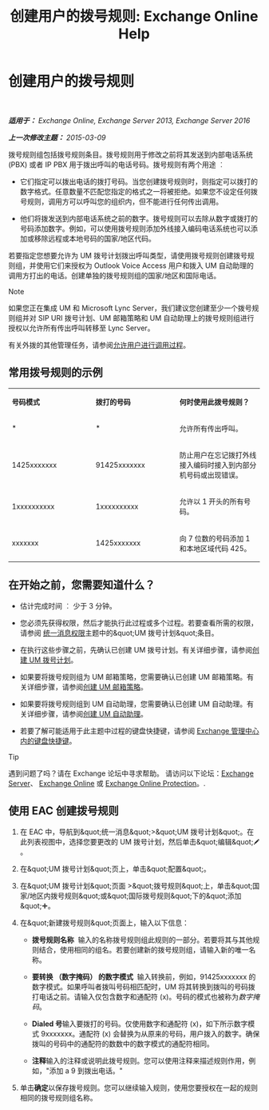 ﻿---
title: '创建用户的拨号规则: Exchange Online Help'
TOCTitle: 创建用户的拨号规则
ms:assetid: c11e3d62-3eb1-4d7e-8741-9bede593e2df
ms:mtpsurl: https://technet.microsoft.com/zh-cn/library/JJ898502(v=EXCHG.150)
ms:contentKeyID: 51408273
ms.date: 05/23/2018
mtps_version: v=EXCHG.150
ms.translationtype: MT
---

# 创建用户的拨号规则

 

_**适用于：** Exchange Online, Exchange Server 2013, Exchange Server 2016_

_**上一次修改主题：** 2015-03-09_

拨号规则组包括拨号规则条目。拨号规则用于修改之前将其发送到内部电话系统 (PBX) 或者 IP PBX 用于拨出呼叫的电话号码。拨号规则有两个用途 ︰

  - 它们指定可以拨出电话的拨打号码。当您创建拨号规则时，则指定可以拨打的数字格式。任意数量不匹配您指定的格式之一将被拒绝。如果您不设定任何拨号规则，调用方可以呼叫您的组织内，但不能进行任何传出调用。

  - 他们将拨发送到内部电话系统之前的数字。拨号规则可以去除从数字或拨打的号码添加数字。例如，可以使用拨号规则添加外线接入编码电话系统也可以添加或移除远程或本地号码的国家/地区代码。

若要指定您想要允许为 UM 拨号计划拨出呼叫类型，请使用拨号规则创建拨号规则组，并使用它们来授权为 Outlook Voice Access 用户和拨入 UM 自动助理的调用方打出的电话。创建单独的拨号规则组的国家/地区和国际电话。

> [!NOTE]
> 如果您正在集成 UM 和 Microsoft Lync Server，我们建议您创建至少一个拨号规则组并对 SIP URI 拨号计划、UM 邮箱策略和 UM 自动助理上的拨号规则组进行授权以允许所有传出呼叫转移至 Lync Server。


有关外拨的其他管理任务，请参阅[允许用户进行调用过程](allowing-users-to-make-calls-procedures-exchange-2013-help.md)。

## 常用拨号规则的示例


<table>
<colgroup>
<col style="width: 33%" />
<col style="width: 33%" />
<col style="width: 33%" />
</colgroup>
<tbody>
<tr class="odd">
<td><p><strong>号码模式</strong></p></td>
<td><p><strong>拨打的号码</strong></p></td>
<td><p><strong>何时使用此拨号规则？</strong></p></td>
</tr>
<tr class="even">
<td><p>*</p></td>
<td><p>*</p></td>
<td><p>允许所有传出呼叫。</p></td>
</tr>
<tr class="odd">
<td><p>1425xxxxxxx</p></td>
<td><p>91425xxxxxxx</p></td>
<td><p>防止用户在忘记拨打外线接入编码时接入到内部分机号码或出现错误。</p></td>
</tr>
<tr class="even">
<td><p>1xxxxxxxxxx</p></td>
<td><p>1xxxxxxxxxx</p></td>
<td><p>允许以 1 开头的所有号码。</p></td>
</tr>
<tr class="odd">
<td><p>xxxxxxx</p></td>
<td><p>1425xxxxxxx</p></td>
<td><p>向 7 位数的号码添加 1 和本地区域代码 425。</p></td>
</tr>
</tbody>
</table>


## 在开始之前，您需要知道什么？

  - 估计完成时间 ︰ 少于 3 分钟。

  - 您必须先获得权限，然后才能执行此过程或多个过程。若要查看所需的权限，请参阅 [统一消息权限](unified-messaging-permissions-exchange-2013-help.md)主题中的\&quot;UM 拨号计划\&quot;条目。

  - 在执行这些步骤之前，先确认已创建 UM 拨号计划。有关详细步骤，请参阅[创建 UM 拨号计划](create-a-um-dial-plan-exchange-2013-help.md)。

  - 如果要将拨号规则组为 UM 邮箱策略，您需要确认已创建 UM 邮箱策略。有关详细步骤，请参阅[创建 UM 邮箱策略](create-a-um-mailbox-policy-exchange-2013-help.md)。

  - 如果要将拨号规则组到 UM 自动助理，您需要确认已创建 UM 自动助理。有关详细步骤，请参阅[创建 UM 自动助理](create-a-um-auto-attendant-exchange-2013-help.md)。

  - 若要了解可能适用于此主题中过程的键盘快捷键，请参阅 [Exchange 管理中心内的键盘快捷键](keyboard-shortcuts-in-the-exchange-admin-center-exchange-online-protection-help.md)。

> [!tip]
> 遇到问题了吗？请在 Exchange 论坛中寻求帮助。 请访问以下论坛：<a href="https://go.microsoft.com/fwlink/p/?linkid=60612">Exchange Server</a>、 <a href="https://go.microsoft.com/fwlink/p/?linkid=267542">Exchange Online</a> 或 <a href="https://go.microsoft.com/fwlink/p/?linkid=285351">Exchange Online Protection</a>。.


## 使用 EAC 创建拨号规则

1.  在 EAC 中，导航到\&quot;统一消息\&quot;\>\&quot;UM 拨号计划\&quot;。在此列表视图中，选择您要更改的 UM 拨号计划，然后单击\&quot;编辑\&quot;![编辑图标](images/Bb124582.6f53ccb2-1f13-4c02-bea0-30690e6ea71d(EXCHG.150).gif "编辑图标")。

2.  在\&quot;UM 拨号计划\&quot;页上，单击\&quot;配置\&quot;。

3.  在\&quot;UM 拨号计划\&quot;页面 \>\&quot;拨号规则\&quot;上，单击\&quot;国家/地区内拨号规则\&quot;或\&quot;国际拨号规则\&quot;下的\&quot;添加\&quot;![添加图标](images/JJ218640.c1e75329-d6d7-4073-a27d-498590bbb558(EXCHG.150).gif "添加图标")。

4.  在\&quot;新建拨号规则\&quot;页面上，输入以下信息：
    
      - **拨号规则名称**  输入的名称拨号规则组此规则的一部分。若要将其与其他规则结合，使用相同的组名。若要创建新的拨号规则组，请输入新的唯一名称。
    
      - **要转换 （数字掩码） 的数字模式**  输入转换前，例如，91425xxxxxxx 的数字模式。如果呼叫者拨叫号码相匹配时，UM 将其转换到拨叫的号码拨打电话之前。请输入仅包含数字和通配符 (x)。号码的模式也被称为*数字掩码*。
    
      - **Dialed 号**输入要拨打的号码。仅使用数字和通配符 (x)，如下所示数字模式 9xxxxxxx。通配符 (x) 会替换为从原来的号码，用户拨入的数字。确保拨叫的号码中的通配符的数数中的数字模式的通配符相同。
    
      - **注释**输入的注释或说明此拨号规则。您可以使用注释来描述规则作用，例如，"添加 a 9 到拨出电话。"

5.  单击**确定**以保存拨号规则。您可以继续输入规则，使用您要授权在一起的规则相同的拨号规则组名称。

